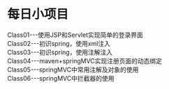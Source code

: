 <h1>每日小项目</h1>
Class01---使用JSP和Servlet实现简单的登录界面<br>
Class02---初识spring，使用xml注入<br>
Class03---初识spring，使用注解注入<br>
Class04---maven+springMVC实现注册页面的动态绑定<br>
Class05---springMVC中常用注解及对象的使用<br>
Class06---springMVC中拦截器的使用
